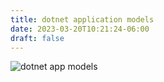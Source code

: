 ```yaml
---
title: dotnet application models
date: 2023-03-20T10:21:24-06:00
draft: false
---
```

![dotnet app models](../../assets/dotnet-application-models.png)